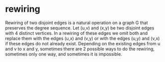 # rewiring
Rewiring of two disjoint edges is a natural operation on a graph G that preserves the degree sequence. Let (u,v) and (x,y) be two disjoint edges with 4 distinct vertices. In a rewiring of these edges we omit both and replace them with the edges (u,x) and (v,y) or with the edges (u,y) and (v,x) if these edges do not already exist. Depending on the existing edges from u and v to x and y, sometimes there are 2 possible ways to do the rewiring, sometimes only one way, and sometimes it is impossible.
